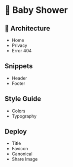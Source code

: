 # 🍼 Baby Shower

## 📁 Architecture
- Home
- Privacy
- Error 404

## Snippets
- Header
- Footer

## Style Guide
- Colors
- Typography

## Deploy
- Title
- Favicon
- Canonical
- Share Image